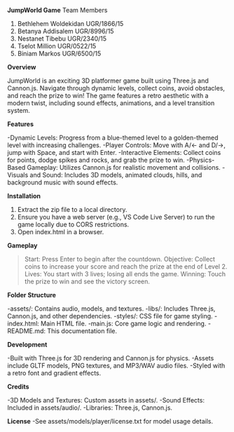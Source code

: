 **JumpWorld Game**
Team Members
1. Bethlehem Woldekidan UGR/1866/15
2. Betanya Addisalem    UGR/8996/15
3. Nestanet Tibebu      UGR/2340/15
4. Tselot Million       UGR/0522/15
5. Biniam Markos        UGR/6500/15

**Overview**

JumpWorld is an exciting 3D platformer game built using Three.js and Cannon.js. Navigate through dynamic levels, collect coins, avoid obstacles, and reach the prize to win! The game features a retro aesthetic with a modern twist, including sound effects, animations, and a level transition system.

**Features**

-Dynamic Levels: Progress from a blue-themed level to a golden-themed level with increasing challenges.
-Player Controls: Move with A/← and D/→, jump with Space, and start with Enter.
-Interactive Elements: Collect coins for points, dodge spikes and rocks, and grab the prize to win.
-Physics-Based Gameplay: Utilizes Cannon.js for realistic movement and collisions.
-Visuals and Sound: Includes 3D models, animated clouds, hills, and background music with sound effects.

**Installation**

1. Extract the zip file to a local directory.
2. Ensure you have a web server (e.g., VS Code Live Server) to run the game locally due to CORS restrictions.
3. Open index.html in a browser.

**Gameplay**

>Start: Press Enter to begin after the countdown.
>Objective: Collect coins to increase your score and reach the prize at the end of Level 2.
>Lives: You start with 3 lives; losing all ends the game.
>Winning: Touch the prize to win and see the victory screen.

**Folder Structure**

-assets/: Contains audio, models, and textures.
-libs/: Includes Three.js, Cannon.js, and other dependencies.
-styles/: CSS file for game styling.
-index.html: Main HTML file.
-main.js: Core game logic and rendering.
-README.md: This documentation file.

**Development**

-Built with Three.js for 3D rendering and Cannon.js for physics.
-Assets include GLTF models, PNG textures, and MP3/WAV audio files.
-Styled with a retro font and gradient effects.

**Credits**

-3D Models and Textures: Custom assets in assets/.
-Sound Effects: Included in assets/audio/.
-Libraries: Three.js, Cannon.js.

**License**
-See assets/models/player/license.txt for model usage details.
